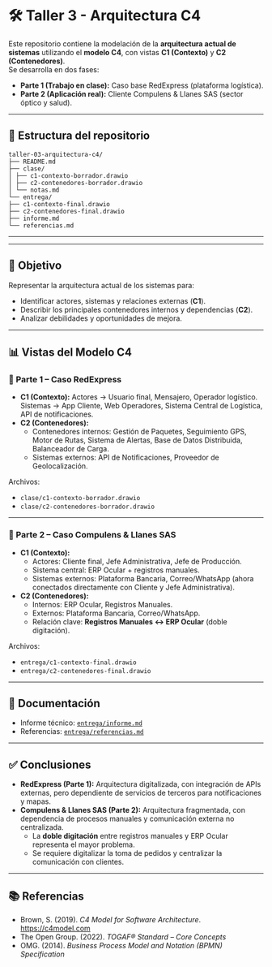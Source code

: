 # 🛠️ Taller 3 - Arquitectura C4

Este repositorio contiene la modelación de la **arquitectura actual de sistemas** utilizando el **modelo C4**, con vistas **C1 (Contexto)** y **C2 (Contenedores)**.  
Se desarrolla en dos fases:

- **Parte 1 (Trabajo en clase):** Caso base RedExpress (plataforma logística).  
- **Parte 2 (Aplicación real):** Cliente Compulens & Llanes SAS (sector óptico y salud).  

---

## 📁 Estructura del repositorio

```
taller-03-arquitectura-c4/
├── README.md
├── clase/
│ ├── c1-contexto-borrador.drawio
│ ├── c2-contenedores-borrador.drawio
│ └── notas.md
└── entrega/
├── c1-contexto-final.drawio
├── c2-contenedores-final.drawio
├── informe.md
└── referencias.md
```



---


---

## 🎯 Objetivo
Representar la arquitectura actual de los sistemas para:
- Identificar actores, sistemas y relaciones externas (**C1**).
- Describir los principales contenedores internos y dependencias (**C2**).
- Analizar debilidades y oportunidades de mejora.

---

## 📊 Vistas del Modelo C4

### 🔹 Parte 1 – Caso RedExpress
- **C1 (Contexto):** Actores → Usuario final, Mensajero, Operador logístico.  
  Sistemas → App Cliente, Web Operadores, Sistema Central de Logística, API de notificaciones.  
- **C2 (Contenedores):**  
  - Contenedores internos: Gestión de Paquetes, Seguimiento GPS, Motor de Rutas, Sistema de Alertas, Base de Datos Distribuida, Balanceador de Carga.  
  - Sistemas externos: API de Notificaciones, Proveedor de Geolocalización.  

Archivos:  
- `clase/c1-contexto-borrador.drawio`  
- `clase/c2-contenedores-borrador.drawio`  

---

### 🔹 Parte 2 – Caso Compulens & Llanes SAS
- **C1 (Contexto):**  
  - Actores: Cliente final, Jefe Administrativa, Jefe de Producción.  
  - Sistema central: ERP Ocular + registros manuales.  
  - Sistemas externos: Plataforma Bancaria, Correo/WhatsApp (ahora conectados directamente con Cliente y Jefe Administrativa).  
- **C2 (Contenedores):**  
  - Internos: ERP Ocular, Registros Manuales.  
  - Externos: Plataforma Bancaria, Correo/WhatsApp.  
  - Relación clave: **Registros Manuales ↔ ERP Ocular** (doble digitación).  

Archivos:  
- `entrega/c1-contexto-final.drawio`  
- `entrega/c2-contenedores-final.drawio`  

---

## 📄 Documentación
- Informe técnico: [`entrega/informe.md`](./entrega/informe.md)  
- Referencias: [`entrega/referencias.md`](./entrega/referencias.md)  

---

## ✅ Conclusiones
- **RedExpress (Parte 1):** Arquitectura digitalizada, con integración de APIs externas, pero dependiente de servicios de terceros para notificaciones y mapas.  
- **Compulens & Llanes SAS (Parte 2):** Arquitectura fragmentada, con dependencia de procesos manuales y comunicación externa no centralizada.  
  - La **doble digitación** entre registros manuales y ERP Ocular representa el mayor problema.  
  - Se requiere digitalizar la toma de pedidos y centralizar la comunicación con clientes.  

---

## 📚 Referencias
- Brown, S. (2019). *C4 Model for Software Architecture*. https://c4model.com  
- The Open Group. (2022). *TOGAF® Standard – Core Concepts*  
- OMG. (2014). *Business Process Model and Notation (BPMN) Specification*  
